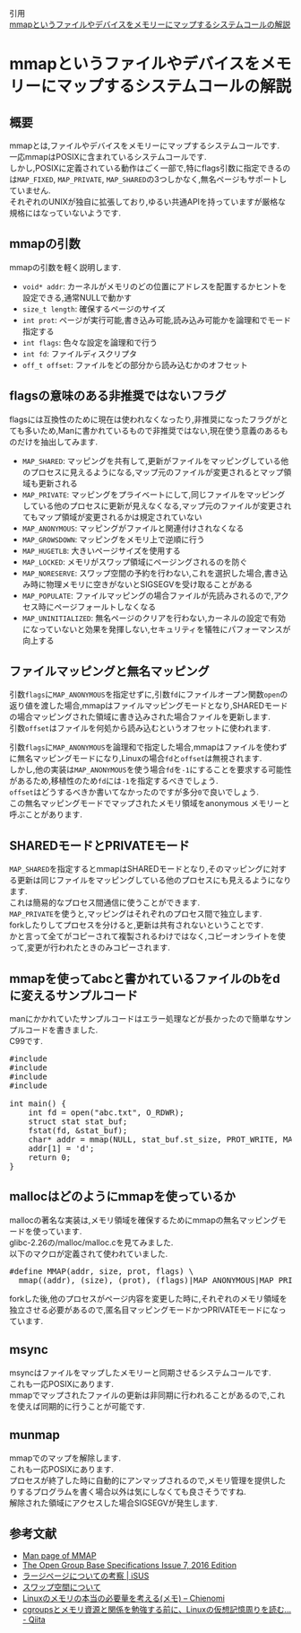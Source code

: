引用<br/>
[mmapというファイルやデバイスをメモリーにマップするシステムコールの解説](https://www.ncaq.net/2018/01/19/10/27/30/)<br/>

# mmapというファイルやデバイスをメモリーにマップするシステムコールの解説

## 概要

mmapとは,ファイルやデバイスをメモリーにマップするシステムコールです.<br/>
一応mmapはPOSIXに含まれているシステムコールです.<br/>
しかし,POSIXに定義されている動作はごく一部で,特にflags引数に指定できるのは`MAP_FIXED`, `MAP_PRIVATE`, `MAP_SHARED`の3つしかなく,無名ページもサポートしていません.<br/>
それぞれのUNIXが独自に拡張しており,ゆるい共通APIを持っていますが厳格な規格にはなっていないようです.<br/>

## mmapの引数

mmapの引数を軽く説明します.<br/>

* `void* addr`: カーネルがメモリのどの位置にアドレスを配置するかヒントを設定できる,通常NULLで動かす
* `size_t length`: 確保するページのサイズ
* `int prot`: ページが実行可能,書き込み可能,読み込み可能かを論理和でモード指定する
* `int flags`: 色々な設定を論理和で行う
* `int fd`: ファイルディスクリプタ
* `off_t offset`: ファイルをどの部分から読み込むかのオフセット

## flagsの意味のある非推奨ではないフラグ

flagsには互換性のために現在は使われなくなったり,非推奨になったフラグがとても多いため,Manに書かれているもので非推奨ではない,現在使う意義のあるものだけを抽出してみます.<br/>

* `MAP_SHARED`: マッピングを共有して,更新がファイルをマッピングしている他のプロセスに見えるようになる,マップ元のファイルが変更されるとマップ領域も更新される
* `MAP_PRIVATE`: マッピングをプライベートにして,同じファイルをマッピングしている他のプロセスに更新が見えなくなる,マップ元のファイルが変更されてもマップ領域が変更されるかは規定されていない
* `MAP_ANONYMOUS`: マッピングがファイルと関連付けされなくなる
* `MAP_GROWSDOWN`: マッピングをメモリ上で逆順に行う
* `MAP_HUGETLB`: 大きいページサイズを使用する
* `MAP_LOCKED`: メモリがスワップ領域にページングされるのを防ぐ
* `MAP_NORESERVE`: スワップ空間の予約を行わない,これを選択した場合,書き込み時に物理メモリに空きがないとSIGSEGVを受け取ることがある
* `MAP_POPULATE`: ファイルマッピングの場合ファイルが先読みされるので,アクセス時にページフォールトしなくなる
* `MAP_UNINITIALIZED`: 無名ページのクリアを行わない,カーネルの設定で有効になっていないと効果を発揮しない,セキュリティを犠牲にパフォーマンスが向上する

## ファイルマッピングと無名マッピング
引数`flags`に`MAP_ANONYMOUS`を指定せずに,引数`fd`にファイルオープン関数`open`の返り値を渡した場合,mmapはファイルマッピングモードとなり,SHAREDモードの場合マッピングされた領域に書き込みされた場合ファイルを更新します.<br/>
引数`offset`はファイルを何処から読み込むというオフセットに使われます.<br/>

引数`flags`に`MAP_ANONYMOUS`を論理和で指定した場合,mmapはファイルを使わずに無名マッピングモードになり,Linuxの場合`fd`と`offset`は無視されます.<br/>
しかし,他の実装は`MAP_ANONYMOUS`を使う場合`fd`を`-1`にすることを要求する可能性があるため,移植性のため`fd`には`-1`を指定するべきでしょう.<br/>
`offset`はどうするべきか書いてなかったのですが多分`0`で良いでしょう.<br/>
この無名マッピングモードでマップされたメモリ領域をanonymous メモリーと呼ぶことがあります.<br/>

## SHAREDモードとPRIVATEモード
`MAP_SHARED`を指定するとmmapはSHAREDモードとなり,そのマッピングに対する更新は同じファイルをマッピングしている他のプロセスにも見えるようになります.<br/>
これは簡易的なプロセス間通信に使うことができます.<br/>
`MAP_PRIVATE`を使うと,マッピングはそれぞれのプロセス間で独立します.<br/>
forkしたりしてプロセスを分けると,更新は共有されないということです.<br/>
かと言って全てがコピーされて複製されるわけではなく,コピーオンライトを使って,変更が行われたときのみコピーされます.<br/>

## mmapを使ってabcと書かれているファイルのbをdに変えるサンプルコード

manにかかれていたサンプルコードはエラー処理などが長かったので簡単なサンプルコードを書きました.<br/>
C99です.<br/>

<pre>
#include <fcntl.h>
#include <stdlib.h>
#include <sys/mman.h>
#include <sys/stat.h>

int main() {
    int fd = open("abc.txt", O_RDWR);
    struct stat stat_buf;
    fstat(fd, &stat_buf);
    char* addr = mmap(NULL, stat_buf.st_size, PROT_WRITE, MAP_SHARED, fd, 0);
    addr[1] = 'd';
    return 0;
}
</pre>

## mallocはどのようにmmapを使っているか
mallocの著名な実装は,メモリ領域を確保するためにmmapの無名マッピングモードを使っています.<br/>
glibc-2.26の/malloc/malloc.cを見てみました.<br/>
以下のマクロが定義されて使われていました.<br/>

<pre>
#define MMAP(addr, size, prot, flags) \
__mmap((addr), (size), (prot), (flags)|MAP_ANONYMOUS|MAP_PRIVATE, -1, 0)
</pre>
 
forkした後,他のプロセスがページ内容を変更した時に,それぞれのメモリ領域を独立させる必要があるので,匿名目マッピングモードかつPRIVATEモードになっています.<br/>
 
## msync
 
msyncはファイルをマップしたメモリーと同期させるシステムコールです.<br/>
これも一応POSIXにあります.<br/>
mmapでマップされたファイルの更新は非同期に行われることがあるので,これを使えば同期的に行うことが可能です.<br/>

## munmap
mmapでのマップを解除します.<br/>
これも一応POSIXにあります.<br/>
プロセスが終了した時に自動的にアンマップされるので,メモリ管理を提供したりするプログラムを書く場合以外は気にしなくても良さそうですね.<br/>
解除された領域にアクセスした場合SIGSEGVが発生します.<br/>

## 参考文献

* [Man page of MMAP](https://linuxjm.osdn.jp/html/LDP_man-pages/man2/mmap.2.html)
* [The Open Group Base Specifications Issue 7, 2016 Edition](http://pubs.opengroup.org/onlinepubs/9699919799/)
* [ラージページについての考察 | iSUS](https://www.isus.jp/hpc/large-page-considerations/)
* [スワップ空間について](https://docs.oracle.com/cd/E19504-01/805-1753/6j1n2ina7/index.html)
* [Linuxのメモリの本当の必要量を考える(メモ) – Chienomi](http://chienomi.reasonset.net/archives/livewithlinux/732)
* [cgroupsとメモリ資源と関係を勉強する前に、Linuxの仮想記憶周りを読む... - Qiita](https://qiita.com/akachochin/items/cbda5d83ec220295add5)
